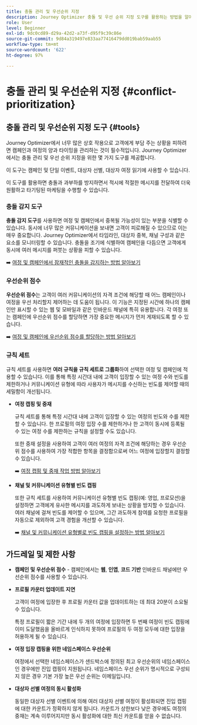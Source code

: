 ```yaml
---
title: 충돌 관리 및 우선순위 지정
description: Journey Optimizer 충돌 및 우선 순위 지정 도구를 활용하는 방법을 알아봅니다.
role: User
level: Beginner
exl-id: 9dc0cd89-d29a-42d2-a73f-d95f9c39c86e
source-git-commit: 9d84a319497e833aa77416479dd019bab59aab55
workflow-type: tm+mt
source-wordcount: '622'
ht-degree: 97%

---
```


# 충돌 관리 및 우선순위 지정 {#conflict-prioritization}

## 충돌 관리 및 우선순위 지정 도구 {#tools}

Journey Optimizer에서 너무 많은 상호 작용으로 고객에게 부담 주는 상황을 피하려면 캠페인과 여정의 양과 타이밍을 관리하는 것이 필수적입니다. Journey Optimizer에서는 충돌 관리 및 우선 순위 지정을 위한 몇 가지 도구를 제공합니다.

이 도구는 캠페인 및 단일 이벤트, 대상자 선별, 대상자 여정 읽기에 사용할 수 있습니다.

이 도구를 활용하면 충돌과 과부하를 방지하면서 적시에 적절한 메시지를 전달하여 더욱 원활하고 타기팅된 마케팅을 수행할 수 있습니다.

### 충돌 감지 도구

**충돌 감지 도구**&#x200B;를 사용하면 여정 및 캠페인에서 중복될 가능성이 있는 부분을 식별할 수 있습니다. 동시에 너무 많은 커뮤니케이션을 보내면 고객이 피로해질 수 있으므로 이는 매우 중요합니다. Journey Optimizer에서 타임라인, 대상자 중복, 채널 구성과 같은 요소를 모니터링할 수 있습니다. 충돌을 조기에 식별하여 캠페인을 다듬으면 고객에게 동시에 여러 메시지를 퍼붓는 상황을 피할 수 있습니다.

➡️ [여정 및 캠페인에서 잠재적인 충돌을 감지하는 방법 알아보기](conflicts.md)

### 우선순위 점수

**우선순위 점수**&#x200B;는 고객이 여러 커뮤니케이션의 자격 조건에 해당할 때 어느 캠페인이나 여정을 우선 처리할지 제어하는 데 도움이 됩니다. 이 기능은 지정된 시간에 하나의 캠페인만 표시할 수 있는 웹 및 모바일과 같은 인바운드 채널에 특히 유용합니다. 각 여정 또는 캠페인에 우선순위 점수를 할당하면 가장 중요한 메시지가 먼저 게재되도록 할 수 있습니다.

➡️ [여정 및 캠페인에 우선순위 점수를 할당하는 방법 알아보기](priority-scores.md)

### 규칙 세트

규칙 세트를 사용하면 **여러 규칙을 규칙 세트로 그룹화**&#x200B;하여 선택한 여정 및 캠페인에 적용할 수 있습니다. 이를 통해 특정 시간대 내에 고객이 입장할 수 있는 여정 수와 빈도를 제한하거나 커뮤니케이션 유형에 따라 사용자가 메시지를 수신하는 빈도를 제어할 때의 세밀함이 개선됩니다.

* **여정 캡핑 및 중재**

  규칙 세트를 통해 특정 시간대 내에 고객이 입장할 수 있는 여정의 빈도와 수를 제한할 수 있습니다. 한 프로필의 여정 입장 수를 제한하거나 한 고객이 동시에 등록될 수 있는 여정 수를 제한하는 규칙을 설정할 수도 있습니다.

  또한 중재 설정을 사용하여 고객이 여러 여정의 자격 조건에 해당하는 경우 우선순위 점수를 사용하여 가장 적합한 항목을 결정함으로써 어느 여정에 입장할지 결정할 수 있습니다.

  ➡️ [여정 캡핑 및 중재 작업 방법 알아보기](journey-capping.md)

* **채널 및 커뮤니케이션 유형별 빈도 캡핑**

  또한 규칙 세트를 사용하여 커뮤니케이션 유형별 빈도 캡핑(예: 영업, 프로모션)을 설정하면 고객에게 유사한 메시지를 과도하게 보내는 상황을 방지할 수 있습니다. 여러 채널에 걸쳐 빈도를 제어할 수 있으며, 그간 과도하게 참여를 요청한 프로필을 자동으로 제외하여 고객 경험을 개선할 수 있습니다.

  ➡️ [채널 및 커뮤니케이션 유형별로 빈도 캡핑을 설정하는 방법 알아보기](../conflict-prioritization/channel-capping.md)

## 가드레일 및 제한 사항

* **캠페인 및 우선순위 점수** - 캠페인에서는 **웹**, **인앱**, **코드 기반** 인바운드 채널에만 우선순위 점수를 사용할 수 있습니다.

* **프로필 카운터 업데이트 지연**

  고객이 여정에 입장한 후 프로필 카운터 값을 업데이트하는 데 최대 20분이 소요될 수 있습니다.

  특정 프로필이 짧은 기간 내에 두 개의 여정에 입장하면 두 번째 여정이 빈도 캡핑에 이미 도달했음을 올바르게 인식하지 못하여 프로필의 두 여정 모두에 대한 입장을 허용하게 될 수 있습니다.

* **여정 입장 캡핑을 위한 네임스페이스 우선순위**

  여정에서 선택한 네임스페이스가 샌드박스에 정의된 최고 우선순위의 네임스페이스인 경우에만 진입 캡핑이 지원됩니다. 네임스페이스 우선 순위가 명시적으로 구성되지 않은 경우 기본 가장 높은 우선 순위는 이메일입니다.

* **대상자 선별 여정의 동시 활성화**

  동일한 대상자 선별 이벤트에 의해 여러 대상자 선별 여정이 활성화되면 진입 캡핑에 대한 카운트가 정확하지 않게 됩니다. 카운트가 상한보다 낮은 경우에도 여정의 중재는 계속 이루어지지만 동시 활성화에 대한 최신 카운트를 얻을 수 없습니다.
